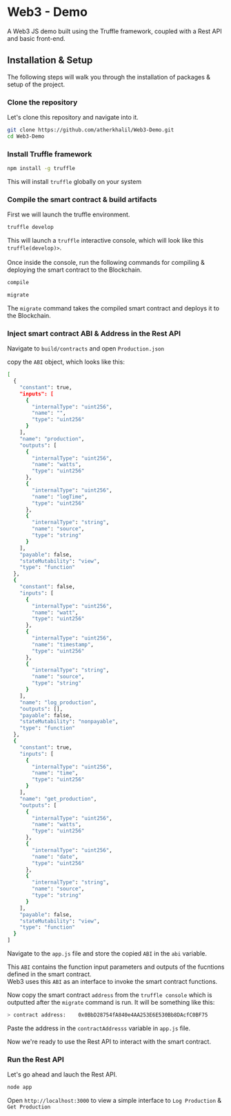 # Web3 - Demo
A Web3 JS demo built using the Truffle framework, coupled with a Rest API and basic front-end.

## Installation & Setup
 The following steps will walk you through the installation of packages & setup of the project.
 
### Clone the repository
Let's clone this repository and navigate into it.

```bash
git clone https://github.com/atherkhalil/Web3-Demo.git
cd Web3-Demo
```

### Install Truffle framework

```bash
npm install -g truffle
```
This will install ```truffle``` globally on your system

### Compile the smart contract & build artifacts

First we will launch the truffle environment.

```bash
truffle develop
```
This will launch a ```truffle``` interactive console, which will look like this ```truffle(develop)>```.<br><br>
Once inside the console, run the following commands for compiling & deploying the smart contract to the Blockchain.

```bash
compile
```

```bash
migrate
```
The ```migrate``` command takes the compiled smart contract and deploys it to the Blockchain.

### Inject smart contract ABI & Address in the Rest API

Navigate to ```build/contracts``` and open ```Production.json```

copy the ```ABI``` object, which looks like this:

```bash
[
  {
    "constant": true,
    "inputs": [
      {
        "internalType": "uint256",
        "name": "",
        "type": "uint256"
      }
    ],
    "name": "production",
    "outputs": [
      {
        "internalType": "uint256",
        "name": "watts",
        "type": "uint256"
      },
      {
        "internalType": "uint256",
        "name": "logTime",
        "type": "uint256"
      },
      {
        "internalType": "string",
        "name": "source",
        "type": "string"
      }
    ],
    "payable": false,
    "stateMutability": "view",
    "type": "function"
  },
  {
    "constant": false,
    "inputs": [
      {
        "internalType": "uint256",
        "name": "watt",
        "type": "uint256"
      },
      {
        "internalType": "uint256",
        "name": "timestamp",
        "type": "uint256"
      },
      {
        "internalType": "string",
        "name": "source",
        "type": "string"
      }
    ],
    "name": "log_production",
    "outputs": [],
    "payable": false,
    "stateMutability": "nonpayable",
    "type": "function"
  },
  {
    "constant": true,
    "inputs": [
      {
        "internalType": "uint256",
        "name": "time",
        "type": "uint256"
      }
    ],
    "name": "get_production",
    "outputs": [
      {
        "internalType": "uint256",
        "name": "watts",
        "type": "uint256"
      },
      {
        "internalType": "uint256",
        "name": "date",
        "type": "uint256"
      },
      {
        "internalType": "string",
        "name": "source",
        "type": "string"
      }
    ],
    "payable": false,
    "stateMutability": "view",
    "type": "function"
  }
]
```

Navigate to the ```app.js``` file and store the copied ```ABI``` in the ```abi``` variable.

This ```ABI``` contains the function input parameters and outputs of the fucntions defined in the smart contract. <br>
Web3 uses this ```ABI``` as an interface to invoke the smart contract functions.

Now copy the smart contract ```address``` from the ```truffle console``` which is outputted after the ```migrate``` command is run.
It will be something like this:

```bash
> contract address:    0x0BbD28754fA840e4AA253E6E530Bb8DAcfC0BF75
```

Paste the address in the ```contractAddresss``` variable in ```app.js``` file.

Now we're ready to use the Rest API to interact with the smart contract.

### Run the Rest API

Let's go ahead and lauch the Rest API.

```bash
node app
```

Open ```http://localhost:3000``` to view a simple interface to ```Log Production``` & ```Get Production```
